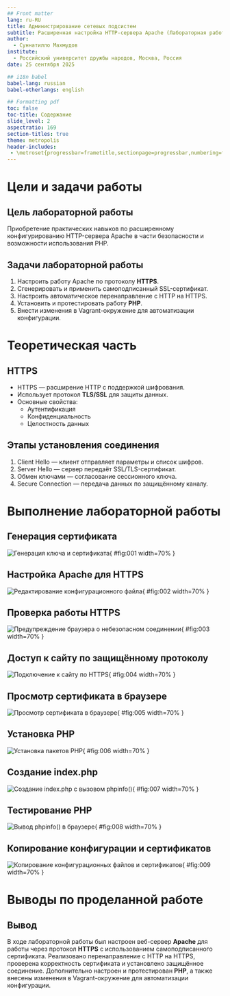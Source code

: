 ```yaml
---
## Front matter
lang: ru-RU
title: Администрирование сетевых подсистем
subtitle: Расширенная настройка HTTP-сервера Apache (Лабораторная работа №5)
author:
  - Суннатилло Махмудов
institute:
  - Российский университет дружбы народов, Москва, Россия
date: 25 сентября 2025

## i18n babel
babel-lang: russian
babel-otherlangs: english

## Formatting pdf
toc: false
toc-title: Содержание
slide_level: 2
aspectratio: 169
section-titles: true
theme: metropolis
header-includes:
 - \metroset{progressbar=frametitle,sectionpage=progressbar,numbering=fraction}
---
```


# Цели и задачи работы

## Цель лабораторной работы

Приобретение практических навыков по расширенному конфигурированию HTTP-сервера Apache в части безопасности и возможности использования PHP.

## Задачи лабораторной работы

1. Настроить работу Apache по протоколу **HTTPS**.
2. Сгенерировать и применить самоподписанный SSL-сертификат.
3. Настроить автоматическое перенаправление с HTTP на HTTPS.
4. Установить и протестировать работу **PHP**.
5. Внести изменения в Vagrant-окружение для автоматизации конфигурации.

# Теоретическая часть

## HTTPS

* HTTPS — расширение HTTP с поддержкой шифрования.
* Использует протокол **TLS/SSL** для защиты данных.
* Основные свойства:
  * Аутентификация
  * Конфиденциальность
  * Целостность данных

## Этапы установления соединения

1. Client Hello — клиент отправляет параметры и список шифров.
2. Server Hello — сервер передаёт SSL/TLS-сертификат.
3. Обмен ключами — согласование сессионного ключа.
4. Secure Connection — передача данных по защищённому каналу.

# Выполнение лабораторной работы

## Генерация сертификата

![Генерация ключа и сертификата](01.png){ #fig:001 width=70% }

## Настройка Apache для HTTPS

![Редактирование конфигурационного файла](02.png){ #fig:002 width=70% }

## Проверка работы HTTPS

![Предупреждение браузера о небезопасном соединении](03.png){ #fig:003 width=70% }

## Доступ к сайту по защищённому протоколу

![Подключение к сайту по HTTPS](04.png){ #fig:004 width=70% }

## Просмотр сертификата в браузере

![Просмотр сертификата в браузере](05.png){ #fig:005 width=70% }

## Установка PHP

![Установка пакетов PHP](06.png){ #fig:006 width=70% }

## Создание index.php

![Создание index.php с вызовом phpinfo()](07.png){ #fig:007 width=70% }

## Тестирование PHP

![Вывод phpinfo() в браузере](08.png){ #fig:008 width=70% }

## Копирование конфигурации и сертификатов

![Копирование конфигурационных файлов и сертификатов](09.png){ #fig:009 width=70% }

# Выводы по проделанной работе

## Вывод

В ходе лабораторной работы был настроен веб-сервер **Apache** для работы через протокол **HTTPS** с использованием самоподписанного сертификата. Реализовано перенаправление с HTTP на HTTPS, проверена корректность сертификата и установлено защищённое соединение. Дополнительно настроен и протестирован **PHP**, а также внесены изменения в Vagrant-окружение для автоматизации конфигурации.
